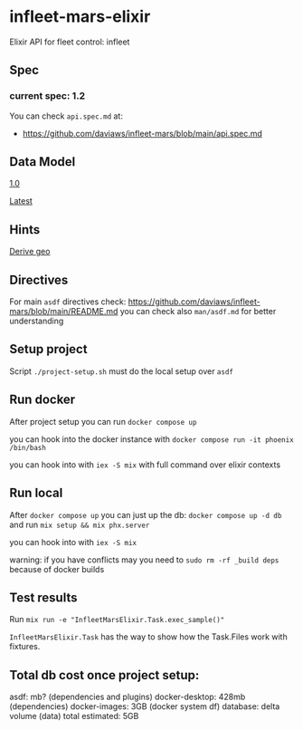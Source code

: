 # infleet-mars-elixir
Elixir API for fleet control: infleet

## Spec

### current spec: 1.2

You can check `api.spec.md` at:
* https://github.com/daviaws/infleet-mars/blob/main/api.spec.md

## Data Model

[1.0](https://app.diagrams.net/?rev=0BxgOLdRDrFk4aGpmTUlmTGlFdS9lMVZuNEdsS3BGL3M4dGR3PQ&chrome=0&nav=1&layers=1&edit=_blank&page=-1#G1mC3ti7MyesuD3f4gqD4PKRRjk3Zdn1OJ)

[Latest](https://app.diagrams.net/#G1mC3ti7MyesuD3f4gqD4PKRRjk3Zdn1OJ)

## Hints

[Derive geo](https://github.com/bryanjos/geo)

## Directives
For main `asdf` directives check: https://github.com/daviaws/infleet-mars/blob/main/README.md
  you can check also `man/asdf.md` for better understanding

## Setup project
Script `./project-setup.sh` must do the local setup over `asdf`

## Run docker
After project setup you can run `docker compose up`
  
  you can hook into the docker instance with `docker compose run -it phoenix /bin/bash`

  you can hook into with `iex -S mix` with full command over elixir contexts

## Run local
After `docker compose up` you can just up the db: `docker compose up -d db`
  and run `mix setup && mix phx.server`

  you can hook into with `iex -S mix`

  warning: if you have conflicts may you need to `sudo rm -rf _build deps` because of docker builds

## Test results
Run `mix run -e "InfleetMarsElixir.Task.exec_sample()"`

`InfleetMarsElixir.Task` has the way to show how the Task.Files work with fixtures.

## Total db cost once project setup:
asdf: mb? (dependencies and plugins)
docker-desktop: 428mb (dependencies)
docker-images: 3GB (docker system df)
database: delta volume (data)
total estimated: 5GB
